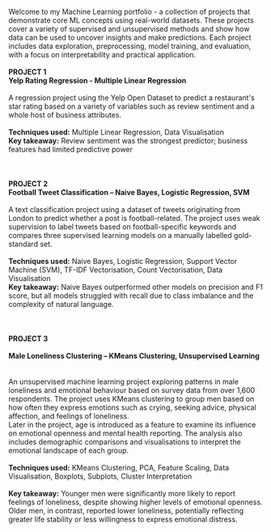 Welcome to my Machine Learning portfolio - a collection of projects that demonstrate core ML concepts using real-world datasets. These projects cover a variety of supervised and unsupervised methods and show how data can be used to uncover insights and make predictions. Each project includes data exploration, preprocessing, model training, and evaluation, with a focus on interpretability and practical application.
<br>
<br>
**PROJECT 1
<br>
Yelp Rating Regression - Multiple Linear Regression**
<br>
<br>
A regression project using the Yelp Open Dataset to predict a restaurant's star rating based on a variety of variables such as review sentiment and a whole host of business attributes.
<br>
<br>
**Techniques used:** Multiple Linear Regression, Data Visualisation
<br>
**Key takeaway:** Review sentiment was the strongest predictor; business features had limited predictive power
<br>
<br>
<br>
<br>
**PROJECT 2
<br>
Football Tweet Classification – Naive Bayes, Logistic Regression, SVM**
<br>
<br>
A text classification project using a dataset of tweets originating from London to predict whether a post is football-related. The project uses weak supervision to label tweets based on football-specific keywords and compares three supervised learning models on a manually labelled gold-standard set.
<br>
<br>
**Techniques used:** Naive Bayes, Logistic Regression, Support Vector Machine (SVM), TF-IDF Vectorisation, Count Vectorisation, Data Visualisation
<br>
**Key takeaway:** Naive Bayes outperformed other models on precision and F1 score, but all models struggled with recall due to class imbalance and the complexity of natural language.
<br>
<br>
<br>
<br>
**PROJECT 3  
<br> Male Loneliness Clustering – KMeans Clustering, Unsupervised Learning**  
<br>
<br>
An unsupervised machine learning project exploring patterns in male loneliness and emotional behaviour based on survey data from over 1,600 respondents. The project uses KMeans clustering to group men based on how often they express emotions such as crying, seeking advice, physical affection, and feelings of loneliness.
<br>
Later in the project, age is introduced as a feature to examine its influence on emotional openness and mental health reporting. The analysis also includes demographic comparisons and visualisations to interpret the emotional landscape of each group.
<br>
<br>
**Techniques used:** KMeans Clustering, PCA, Feature Scaling, Data Visualisation, Boxplots, Subplots, Cluster Interpretation  
<br>
**Key takeaway:** Younger men were significantly more likely to report feelings of loneliness, despite showing higher levels of emotional openness. Older men, in contrast, reported lower loneliness, potentially reflecting greater life stability or less willingness to express emotional distress.
